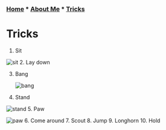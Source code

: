 ### [Home](README.md) * [About Me](Aboutme.md) * [Tricks](Tricks.md)
# Tricks
1. Sit
  
  ![sit](IMG_4277.gif)
2. Lay down


3. Bang

   ![bang](bang.gif)
4. Stand

  ![stand](IMG_4279.gif)
5. Paw

![paw](IMG_4278.gif)
6. Come around
7. Scout
8. Jump
9. Longhorn
10. Hold
